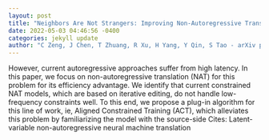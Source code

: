 ```yaml
--- 
layout: post 
title: "Neighbors Are Not Strangers: Improving Non-Autoregressive Translation under Low-Frequency Lexical Constraints" 
date: 2022-05-03 04:46:56 -0400 
categories: jekyll update 
author: "C Zeng, J Chen, T Zhuang, R Xu, H Yang, Y Qin, S Tao - arXiv preprint arXiv , 2022" 
--- 
```

However, current autoregressive approaches suffer from high latency. In this paper, we focus on non-autoregressive translation (NAT) for this problem for its efficiency advantage. We identify that current constrained NAT models, which are based on iterative editing, do not handle low-frequency constraints well. To this end, we propose a plug-in algorithm for this line of work, ie, Aligned Constrained Training (ACT), which alleviates this problem by familiarizing the model with the source-side Cites: Latent-variable non-autoregressive neural machine translation